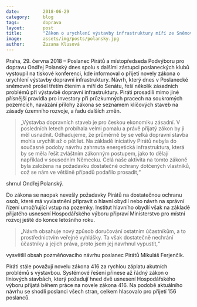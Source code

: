 ```yaml
---
date:         2018-06-29
category:     blog
tags:         doprava
layout:       post
title:        "Zákon o urychlení výstavby infrastruktury míří ze Sněmovny do Senátu, Piráti v něm prosadili ochranu vlastníků"
image:        assets/img/posts/polansky.jpg
author:       Zuzana Klusová
---
```



Praha, 29. června 2018 – Poslanec Pirátů a místopředseda Podvýboru pro dopravu Ondřej Polanský dnes spolu s dalšími zástupci poslaneckých klubů vystoupil na tiskové konferenci, kde informoval o přijetí novely zákona o urychlení výstavby dopravní infrastruktury. Návrh, který dnes v Poslanecké sněmovně prošel třetím čtením a míří do Senátu, řeší několik zásadních problémů při výstavbě dopravní infrastruktury. Piráti prosadili mimo jiné přísnější pravidla pro investory při průzkumných pracech na soukromých pozemcích, navázání přílohy zákona se seznamem klíčových staveb na zásady územního rozvoje, a řadu dalších změn.

> „Výstavba dopravních staveb je pro českou ekonomiku zásadní. V posledních letech probíhala velmi pomalu a právě přijatý zákon by ji měl usnadnit. Odhadujeme, že průměrně by se velká dopravní stavba mohla urychlit až o pět let. Na základě iniciativy Pirátů nebyla do současné podoby návrhu zahrnuta energetická infrastruktura, která by se měla řešit zvláštním zákonným postupem, jako to dělají například v sousedním Německu. Celá naše aktivita na tomto zákoně byla založena na požadavku dostatečné ochrany dotčených vlastníků, což se nám ve většině případů podařilo prosadit,“ 

shrnul Ondřej Polanský.

Do zákona se naopak nevešly požadavky Pirátů  na dostatečnou ochranu osob, které má vyvlastnění připravit o hlavní obydlí nebo návrh na správní řízení umožňující vstup na pozemky. Institut hlavního obydlí však na základě přijatého usnesení Hospodářského výboru připraví Ministerstvo pro místní rozvoj ještě do konce letošního roku.

> „Návrh obsahuje nový způsob doručování ostatním účastníkům, a to prostřednictvím veřejné vyhlášky. Ta však dostatečně nechrání účastníky a jejich práva, proto jsem jej navrhnul vypustit,“ 

vysvětlil obsah pozměňovacího návrhu poslanec Pirátů Mikuláš Ferjenčík.

Piráti stále považují novelu zákona 416 za rychlou záplatu akutních problémů s výstavbou. Systémové řešení přinese až řádný zákon o liniových stavbách, který požadují hned dvě usnesení Hospodářského výboru přijatá během práce na novele zákona 416. Na podobě aktuálního návrhu se shodli poslanci všech stran, celkem hlasovalo pro přijetí 156 poslanců. 
